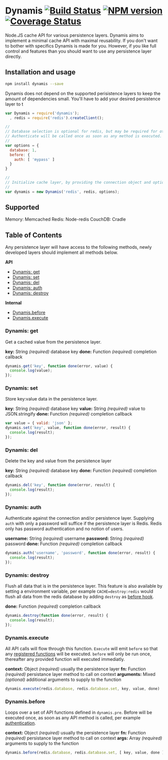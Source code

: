# Dynamis [![Build Status][status]](https://travis-ci.org/Moveo/dynamis) [![NPM version][npmimgurl]](http://npmjs.org/package/dynamis) [![Coverage Status][coverage]](http://coveralls.io/r/Moveo/dynamis?branch=master)

[status]: https://travis-ci.org/Moveo/dynamis.png?branch=master
[npmimgurl]: https://badge.fury.io/js/dynamis.png
[coverage]: http://coveralls.io/repos/Moveo/dynamis/badge.png?branch=master

Node.JS cache API for various persistence layers. Dynamis aims to implement a
minimal cache API with maximal reusability. If you don't want to bother with
specifics Dynamis is made for you. However, if you like full control and features
than you should want to use any persistence layer directly.

## Installation and usage

```bash
npm install dynamis --save
```

Dynamis does not depend on the supported perisistence layers to keep the amount of
dependencies small. You'll have to add your desired persistence layer to t

```js
var Dynamis = require('dynamis');
  , redis = require('redis').createClient();

//
// Database selection is optional for redis, but may be required for other layers.
// Authenticate will be called once as soon as any method is executed.
//
var options = {
  database: 1,
  before: {
    auth: [ 'mypass' ]
  }
}

//
// Initialize cache layer, by providing the connection object and options.
//
var dynamis = new Dynamis('redis', redis, options);
```

## Supported

Memory: Memcached
Redis: Node-redis
CouchDB: Cradle

## Table of Contents

Any persistence layer will have access to the following methods, newly
developed layers should implement all methods below.

**API**

- [Dynamis: get](#dynamis-get)
- [Dynamis: set](#dynamis-set)
- [Dynamis: del](#dynamis-del)
- [Dynamis: auth](#dynamis-auth)
- [Dynamis: destroy](#dynamis-destroy)

**Internal**

- [Dynamis.before](#dynamisbefore)
- [Dynamis.execute](#dynamisexecute)

### Dynamis: get

Get a cached value from the persistence layer.

**key:** String _(required)_ database key
**done:** Function _(required)_ completion callback

```js
dynamis.get('key', function done(error, value) {
  console.log(value);
});
```

### Dynamis: set

Store key:value data in the persistence layer.

**key:** String _(required)_ database key
**value:** String _(required)_ value to JSON.stringify
**done:** Function _(required)_ completion callback

```js
var value = { valid: 'json' };
dynamis.set('key', value, function done(error, result) {
  console.log(result);
});
```

### Dynamis: del

Delete the key and value from the persistence layer

**key:** String _(required)_ database key
**done:** Function _(required)_ completion callback

```js
dynamis.del('key', function done(error, result) {
  console.log(result);
});
```

### Dynamis: auth

Authenticate against the connection and/or persistence layer. Supplying `auth` with
only a password will suffice if the persistence layer is Redis. Redis only has
password authentication and no notion of users.

**username:** String _(required)_ username
**password:** String _(required)_ password
**done:** Function _(required)_ completion callback

```js
dynamis.auth('username', 'password', function done(error, result) {
  console.log(result);
});
```

### Dynamis: destroy

Flush all data that is in the persistence layer. This feature is also available by
setting a environment variable, per example `CACHE=destroy:redis` would flush all
data from the redis database by adding `destroy` as [before hook](#dynamisbefore).

**done:** Function _(required)_ completion callback

```js
dynamis.destroy(function done(error, result) {
  console.log(result);
});
```

### Dynamis.execute

All API calls will flow through this function. `Execute` will emit `before` so that
any [registered functions](#dynamisbefore) will be executed. `before` will only be
run once, thereafter any provided function will executed immediatly.

**context:** Object _(required)_ usually the persistence layer
**fn:** Function _(required)_ persistance layer method to call on context
**arguments:** Mixed _(optional)_ additional arguments to supply to the function

```js
dynamis.execute(redis.database, redis.database.set, key, value, done)
```

### Dynamis.before

Loops over a set of API functions defined in `dynamis.pre`. Before will be executed
once, as soon as any API method is called, per example [authentication](#dynamis-auth).

**context:** Object _(required)_ usually the persistence layer
**fn:** Function _(required)_ persistance layer method to call on context
**args:** Array _(required)_ arguments to supply to the function

```js
dynamis.before(redis.database, redis.database.set, [ key, value, done ])
```